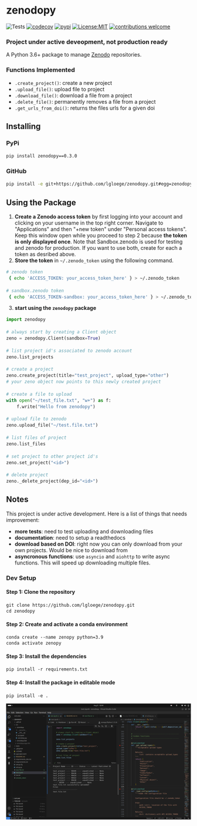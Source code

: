 # zenodopy

![Tests](https://github.com/lgloege/zenodopy/actions/workflows/tests.yaml/badge.svg)
[![codecov](https://codecov.io/gh/lgloege/zenodopy/branch/main/graph/badge.svg?token=FVCS71HPHC)](https://codecov.io/gh/lgloege/zenodopy)
[![pypi](https://badgen.net/pypi/v/zenodopy)](https://pypi.org/project/zenodopy)
[![License:MIT](https://img.shields.io/badge/License-MIT-lightgray.svg?style=flt-square)](https://opensource.org/licenses/MIT)
[![contributions welcome](https://img.shields.io/badge/contributions-welcome-brightgreen.svg?style=flat)](https://github.com/lgloege/zenodopy/issues)

### Project under active deveopment, not production ready

A Python 3.6+ package to manage [Zenodo](https://zenodo.org/) repositories.

### Functions Implemented

- `.create_project()`: create a new project
- `.upload_file()`: upload file to project
- `.download_file()`: download a file from a project
- `.delete_file()`: permanently removes a file from a project
- `.get_urls_from_doi()`: returns the files urls for a given doi

Installing
----------

### PyPi

```sh
pip install zenodopy==0.3.0
```

### GitHub

```sh
pip install -e git+https://github.com/lgloege/zenodopy.git#egg=zenodopy
```

Using the Package
-----------------

1. **Create a Zenodo access token** by first logging into your account and clicking on your username in the top right corner. Navigate to "Applications" and then "+new token" under "Personal access tokens".  Keep this window open while you proceed to step 2 because **the token is only displayed once**. Note that Sandbox.zenodo is used for testing and zenodo for production. If you want to use both, create for each a token as desribed above.
2. **Store the token** in `~/.zenodo_token` using the following command.

```sh
# zenodo token
 { echo 'ACCESS_TOKEN: your_access_token_here' } > ~/.zenodo_token

# sandbox.zenodo token
 { echo 'ACCESS_TOKEN-sandbox: your_access_token_here' } > ~/.zenodo_token
```

3. **start using the `zenodopy` package**

```python
import zenodopy

# always start by creating a Client object
zeno = zenodopy.Client(sandbox=True)

# list project id's associated to zenodo account
zeno.list_projects

# create a project
zeno.create_project(title="test_project", upload_type="other")
# your zeno object now points to this newly created project

# create a file to upload
with open("~/test_file.txt", "w+") as f:
    f.write("Hello from zenodopy")

# upload file to zenodo
zeno.upload_file("~/test.file.txt")

# list files of project
zeno.list_files

# set project to other project id's
zeno.set_project("<id>")

# delete project
zeno._delete_project(dep_id="<id>")
```

Notes
-----

This project is under active development. Here is a list of things that needs improvement:

- **more tests**: need to test uploading and downloading files
- **documentation**: need to setup a readthedocs
- **download based on DOI**: right now you can only download from your own projects. Would be nice to download from
- **asyncronous functions**: use `asyncio` and `aiohttp` to write async functions. This will speed up downloading multiple files.

### Dev Setup

#### Step 1: Clone the repository
```
git clone https://github.com/lgloege/zenodopy.git
cd zenodopy
```

#### Step 2: Create and activate a conda environment
```
conda create --name zenopy python=3.9
conda activate zenopy
```

#### Step 3: Install the dependencies
```
pip install -r requirements.txt
```

#### Step 4: Install the package in editable mode
```
pip install -e .
```
![Screenshot](assets/img/devsetup.png)